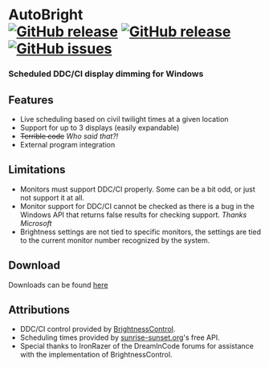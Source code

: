 # AutoBright <br/>[![GitHub release](https://img.shields.io/github/release/jamerst/AutoBright.svg)](https://github.com/jamerst/AutoBright/releases) [![GitHub release](https://img.shields.io/github/downloads/jamerst/AutoBright/total.svg)](https://github.com/jamerst/AutoBright/releases) [![GitHub issues](https://img.shields.io/github/issues/jamerst/AutoBright.svg)](https://github.com/jamerst/AutoBright/issues)

### Scheduled DDC/CI display dimming for Windows

## Features
- Live scheduling based on civil twilight times at a given location
- Support for up to 3 displays (easily expandable)
- ~~Terrible code~~ *Who said that?!*
- External program integration

## Limitations
- Monitors must support DDC/CI properly. Some can be a bit odd, or just not support it at all.
- Monitor support for DDC/CI cannot be checked as there is a bug in the Windows API that returns false results for checking support. *Thanks Microsoft*
- Brightness settings are not tied to specific monitors, the settings are tied to the current monitor number recognized by the system.

## Download
Downloads can be found [here](https://github.com/jamerst/AutoBright/releases)

## Attributions
- DDC/CI control provided by [BrightnessControl](https://github.com/alexhorn/BrightnessControl).
- Scheduling times provided by [sunrise-sunset.org](https://sunrise-sunset.org/)'s free API.
- Special thanks to IronRazer of the DreamInCode forums for assistance with the implementation of BrightnessControl.

